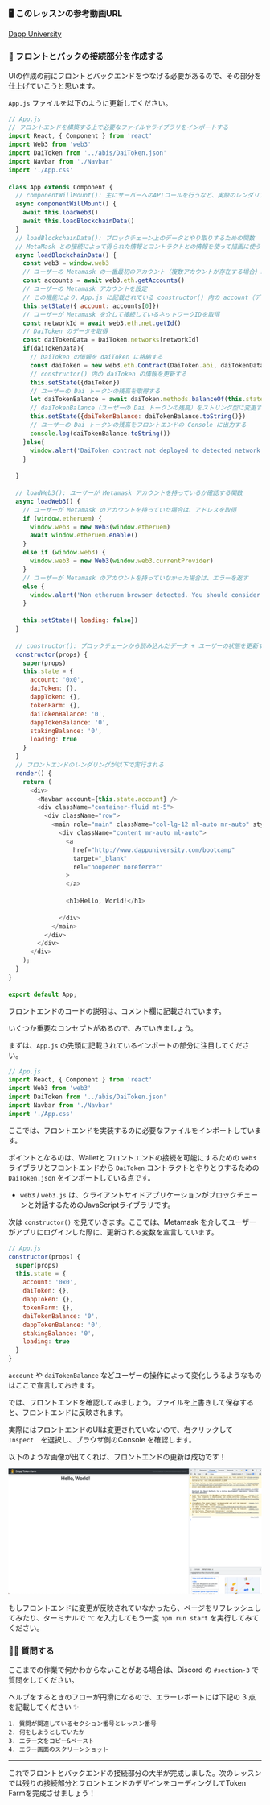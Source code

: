 ###  🖥 このレッスンの参考動画URL
[Dapp University](https://youtu.be/CgXQC4dbGUE?t=6809)

### 🤙 フロントとバックの接続部分を作成する

UIの作成の前にフロントとバックエンドをつなげる必要があるので、その部分を仕上げていこうと思います。

`App.js` ファイルを以下のように更新してください。

```javascript
// App.js
// フロントエンドを構築する上で必要なファイルやライブラリをインポートする
import React, { Component } from 'react'
import Web3 from 'web3'
import DaiToken from '../abis/DaiToken.json'
import Navbar from './Navbar'
import './App.css'

class App extends Component {
  // componentWillMount(): 主にサーバーへのAPIコールを行うなど、実際のレンダリングが行われる前にサーバーサイドのロジックを実装するために使用。
  async componentWillMount() {
    await this.loadWeb3()
    await this.loadBlockchainData()
  }
  // loadBlockchainData(): ブロックチェーン上のデータとやり取りするための関数
  // MetaMask との接続によって得られた情報とコントラクトとの情報を使って描画に使う情報を取得。
  async loadBlockchainData() {
    const web3 = window.web3
    // ユーザーの Metamask の一番最初のアカウント（複数アカウントが存在する場合）取得
    const accounts = await web3.eth.getAccounts()
    // ユーザーの Metamask アカウントを設定
    // この機能により、App.js に記載されている constructor() 内の account（デフォルト: '0x0'）が更新される
    this.setState({ account: accounts[0]})
    // ユーザーが Metamask を介して接続しているネットワークIDを取得
    const networkId = await web3.eth.net.getId()
    // DaiToken のデータを取得
    const daiTokenData = DaiToken.networks[networkId]
    if(daiTokenData){
      // DaiToken の情報を daiToken に格納する
      const daiToken = new web3.eth.Contract(DaiToken.abi, daiTokenData.address)
      // constructor() 内の daiToken の情報を更新する
      this.setState({daiToken})
      // ユーザーの Dai トークンの残高を取得する
      let daiTokenBalance = await daiToken.methods.balanceOf(this.state.account).call()
      // daiTokenBalance（ユーザーの Dai トークンの残高）をストリング型に変更する
      this.setState({daiTokenBalance: daiTokenBalance.toString()})
      // ユーザーの Dai トークンの残高をフロントエンドの Console に出力する
      console.log(daiTokenBalance.toString())
    }else{
      window.alert('DaiToken contract not deployed to detected network.')
    }

  }

  // loadWeb3(): ユーザーが Metamask アカウントを持っているか確認する関数
  async loadWeb3() {
    // ユーザーが Metamask のアカウントを持っていた場合は、アドレスを取得
    if (window.etheruem) {
      window.web3 = new Web3(window.etheruem)
      await window.etheruem.enable()
    }
    else if (window.web3) {
      window.web3 = new Web3(window.web3.currentProvider)
    }
    // ユーザーが Metamask のアカウントを持っていなかった場合は、エラーを返す
    else {
      window.alert('Non etheruem browser detected. You should consider trying to install metamask')
    }

    this.setState({ loading: false})
  }

  // constructor(): ブロックチェーンから読み込んだデータ + ユーザーの状態を更新する関数
  constructor(props) {
    super(props)
    this.state = {
      account: '0x0',
      daiToken: {},
      dappToken: {},
      tokenFarm: {},
      daiTokenBalance: '0',
      dappTokenBalance: '0',
      stakingBalance: '0',
      loading: true
    }
  }
  // フロントエンドのレンダリングが以下で実行される
  render() {
    return (
      <div>
        <Navbar account={this.state.account} />
        <div className="container-fluid mt-5">
          <div className="row">
            <main role="main" className="col-lg-12 ml-auto mr-auto" style={{ maxWidth: '600px' }}>
              <div className="content mr-auto ml-auto">
                <a
                  href="http://www.dappuniversity.com/bootcamp"
                  target="_blank"
                  rel="noopener noreferrer"
                >
                </a>

                <h1>Hello, World!</h1>

              </div>
            </main>
          </div>
        </div>
      </div>
    );
  }
}

export default App;
```

フロントエンドのコードの説明は、コメント欄に記載されています。

いくつか重要なコンセプトがあるので、みていきましょう。

まずは、`App.js` の先頭に記載されているインポートの部分に注目してください。

```javascript
// App.js
import React, { Component } from 'react'
import Web3 from 'web3'
import DaiToken from '../abis/DaiToken.json'
import Navbar from './Navbar'
import './App.css'
```

ここでは、フロントエンドを実装するのに必要なファイルをインポートしています。

ポイントとなるのは、Walletとフロントエンドの接続を可能にするための `web3` ライブラリとフロントエンドから `DaiToken` コントラクトとやりとりするための `DaiToken.json` をインポートしている点です。
- `web3` / `web3.js` は、クライアントサイドアプリケーションがブロックチェーンと対話するためのJavaScriptライブラリです。

次は `constructor()` を見ていきます。ここでは、Metamask を介してユーザーがアプリにログインした際に、更新される変数を宣言しています。

```javascript
// App.js
constructor(props) {
  super(props)
  this.state = {
    account: '0x0',
    daiToken: {},
    dappToken: {},
    tokenFarm: {},
    daiTokenBalance: '0',
    dappTokenBalance: '0',
    stakingBalance: '0',
    loading: true
  }
}
```

`account` や `daiTokenBalance` などユーザーの操作によって変化しうるようなものはここで宣言しておきます。


では、フロントエンドを確認してみましょう。ファイルを上書きして保存すると、フロントエンドに反映されます。

実際にはフロントエンドのUIは変更されていないので、右クリックして　`Inspect`　を選択し、ブラウザ側のConsole を確認します。

以下のような画像が出てくれば、フロントエンドの更新は成功です！

![](/public/images/401-Ganache-Yield-Farm/section-1/12_3_8.png)

もしフロントエンドに変更が反映されていなかったら、ページをリフレッシュしてみたり、ターミナルで `^C` を入力してもう一度 `npm run start` を実行してみてください。

### 🙋‍♂️ 質問する

ここまでの作業で何かわからないことがある場合は、Discord の `#section-3` で質問をしてください。

ヘルプをするときのフローが円滑になるので、エラーレポートには下記の 3 点を記載してください ✨

```
1. 質問が関連しているセクション番号とレッスン番号
2. 何をしようとしていたか
3. エラー文をコピー&ペースト
4. エラー画面のスクリーンショット
```

---
これでフロントとバックエンドの接続部分の大半が完成しました。次のレッスンでは残りの接続部分とフロントエンドのデザインをコーディングしてToken Farmを完成させましょう！
